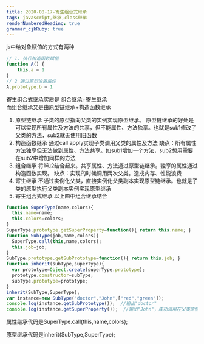 ```yaml
---
title: 2020-08-17-寄生组合式继承
tags: javascript,继承,class继承
renderNumberedHeading: true
grammar_cjkRuby: true
---
```


js中给对象赋值的方式有两种

   

``` javascript
// 1. 执行构造函数赋值
function A() {
	this.a = 1
}
// 2 通过原型设置属性
A.prototype.b = 1
```
寄生组合式继承实质是 组合继承+寄生继承  
而组合继承又是由原型链继承+构造函数继承  

 1. 原型链继承
    子类的原型指向父类的实例实现原型继承。 原型链继承的好处是可以实现所有属性及方法的共享，但不能属性、方法独享。也就是sub1修改了父类的方法，sub2就无使用旧函数
 2. 构造函数继承
	通过call apply实现子类调用父类的属性及方法
	缺点：所有属性方法独享但无法做到属性、方法共享。如sub1增加一个方法，sub2想用需要在sub2中增加同样的方法
 3. 组合继承
    将1和2结合起来。共享属性、方法通过原型链继承。独享的属性通过构造函数实现。
	缺点：实现的时候调用两次父类。造成内存、性能浪费
 4. 寄生继承
    不通过实例化父类，直接实例化父类副本实现原型链继承。也就是子类的原型执行父类副本实例实现原型继承
 5. 寄生组合式继承
   以上四中组合继承结合
   

``` javascript
function SuperType(name,colors){
  this.name=name;
  this.colors=colors;
}
SuperType.prototype.getSuperProperty=function(){ return this.name; }
function SubType(job,name,colors){
  SuperType.call(this,name,colors);
  this.job=job;
}
SubType.prototype.getSubPrototype=function(){ return this.job; }
function inherit(subType,superType){
  var prototype=Object.create(superType.prototype);
  prototype.constructor=subType;
  subType.prototype=prototype;
}
inherit(SubType,SuperType);
var instance=new SubType("doctor","John",["red","green"]);
console.log(instance.getSubPrototype());  //输出"doctor"
console.log(instance.getSuperProperty());  //输出"John"，成功调用在父类原型定义的方法

```

属性继承代码是SuperType.call(this,name,colors);

原型继承代码是inherit(SubType,SuperType);

